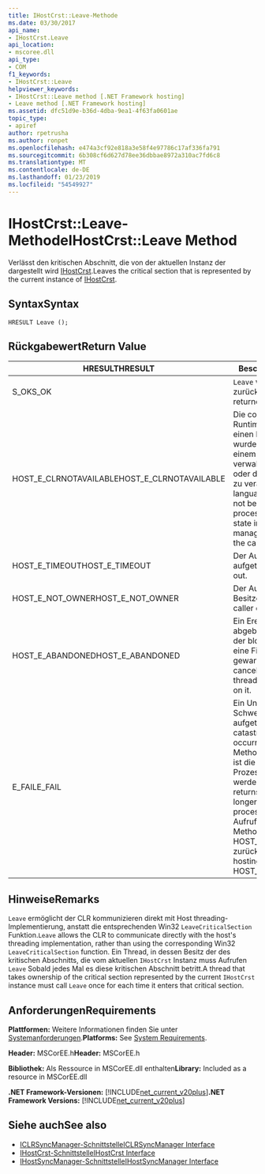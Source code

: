 ```yaml
---
title: IHostCrst::Leave-Methode
ms.date: 03/30/2017
api_name:
- IHostCrst.Leave
api_location:
- mscoree.dll
api_type:
- COM
f1_keywords:
- IHostCrst::Leave
helpviewer_keywords:
- IHostCrst::Leave method [.NET Framework hosting]
- Leave method [.NET Framework hosting]
ms.assetid: dfc51d9e-b36d-4dba-9ea1-4f63fa0601ae
topic_type:
- apiref
author: rpetrusha
ms.author: ronpet
ms.openlocfilehash: e474a3cf92e818a3e58f4e97786c17af336fa791
ms.sourcegitcommit: 6b308cf6d627d78ee36dbbae8972a310ac7fd6c8
ms.translationtype: MT
ms.contentlocale: de-DE
ms.lasthandoff: 01/23/2019
ms.locfileid: "54549927"
---
```

# <a name="ihostcrstleave-method"></a><span data-ttu-id="bfcf4-102">IHostCrst::Leave-Methode</span><span class="sxs-lookup"><span data-stu-id="bfcf4-102">IHostCrst::Leave Method</span></span>
<span data-ttu-id="bfcf4-103">Verlässt den kritischen Abschnitt, die von der aktuellen Instanz der dargestellt wird [IHostCrst](../../../../docs/framework/unmanaged-api/hosting/ihostcrst-interface.md).</span><span class="sxs-lookup"><span data-stu-id="bfcf4-103">Leaves the critical section that is represented by the current instance of [IHostCrst](../../../../docs/framework/unmanaged-api/hosting/ihostcrst-interface.md).</span></span>  
  
## <a name="syntax"></a><span data-ttu-id="bfcf4-104">Syntax</span><span class="sxs-lookup"><span data-stu-id="bfcf4-104">Syntax</span></span>  
  
```  
HRESULT Leave ();  
```  
  
## <a name="return-value"></a><span data-ttu-id="bfcf4-105">Rückgabewert</span><span class="sxs-lookup"><span data-stu-id="bfcf4-105">Return Value</span></span>  
  
|<span data-ttu-id="bfcf4-106">HRESULT</span><span class="sxs-lookup"><span data-stu-id="bfcf4-106">HRESULT</span></span>|<span data-ttu-id="bfcf4-107">Beschreibung</span><span class="sxs-lookup"><span data-stu-id="bfcf4-107">Description</span></span>|  
|-------------|-----------------|  
|<span data-ttu-id="bfcf4-108">S_OK</span><span class="sxs-lookup"><span data-stu-id="bfcf4-108">S_OK</span></span>|<span data-ttu-id="bfcf4-109">`Leave` wurde erfolgreich zurückgegeben.</span><span class="sxs-lookup"><span data-stu-id="bfcf4-109">`Leave` returned successfully.</span></span>|  
|<span data-ttu-id="bfcf4-110">HOST_E_CLRNOTAVAILABLE</span><span class="sxs-lookup"><span data-stu-id="bfcf4-110">HOST_E_CLRNOTAVAILABLE</span></span>|<span data-ttu-id="bfcf4-111">Die common Language Runtime (CLR) wurde nicht in einen Prozess geladen wurde, oder die CLR ist in einem Zustand, in dem nicht verwalteten Code ausführen oder den Aufruf erfolgreich zu verarbeiten.</span><span class="sxs-lookup"><span data-stu-id="bfcf4-111">The common language runtime (CLR) has not been loaded into a process, or the CLR is in a state in which it cannot run managed code or process the call successfully.</span></span>|  
|<span data-ttu-id="bfcf4-112">HOST_E_TIMEOUT</span><span class="sxs-lookup"><span data-stu-id="bfcf4-112">HOST_E_TIMEOUT</span></span>|<span data-ttu-id="bfcf4-113">Der Aufruf ist ein Timeout aufgetreten.</span><span class="sxs-lookup"><span data-stu-id="bfcf4-113">The call timed out.</span></span>|  
|<span data-ttu-id="bfcf4-114">HOST_E_NOT_OWNER</span><span class="sxs-lookup"><span data-stu-id="bfcf4-114">HOST_E_NOT_OWNER</span></span>|<span data-ttu-id="bfcf4-115">Der Aufrufer ist nicht Besitzer der Sperre.</span><span class="sxs-lookup"><span data-stu-id="bfcf4-115">The caller does not own the lock.</span></span>|  
|<span data-ttu-id="bfcf4-116">HOST_E_ABANDONED</span><span class="sxs-lookup"><span data-stu-id="bfcf4-116">HOST_E_ABANDONED</span></span>|<span data-ttu-id="bfcf4-117">Ein Ereignis wurde abgebrochen, während sich der blockierte Thread oder eine Fiber darauf gewartet.</span><span class="sxs-lookup"><span data-stu-id="bfcf4-117">An event was canceled while a blocked thread or fiber was waiting on it.</span></span>|  
|<span data-ttu-id="bfcf4-118">E_FAIL</span><span class="sxs-lookup"><span data-stu-id="bfcf4-118">E_FAIL</span></span>|<span data-ttu-id="bfcf4-119">Ein Unbekannter Schwerwiegender Fehler ist aufgetreten.</span><span class="sxs-lookup"><span data-stu-id="bfcf4-119">An unknown catastrophic failure occurred.</span></span> <span data-ttu-id="bfcf4-120">Wenn eine Methode E_FAIL zurückgibt, ist die CLR nicht mehr im Prozess verwendet werden.</span><span class="sxs-lookup"><span data-stu-id="bfcf4-120">When a method returns E_FAIL, the CLR is no longer usable within the process.</span></span> <span data-ttu-id="bfcf4-121">Nachfolgende Aufrufe zum Hosten der Methoden HOST_E_CLRNOTAVAILABLE zurück.</span><span class="sxs-lookup"><span data-stu-id="bfcf4-121">Subsequent calls to hosting methods return HOST_E_CLRNOTAVAILABLE.</span></span>|  
  
## <a name="remarks"></a><span data-ttu-id="bfcf4-122">Hinweise</span><span class="sxs-lookup"><span data-stu-id="bfcf4-122">Remarks</span></span>  
 <span data-ttu-id="bfcf4-123">`Leave` ermöglicht der CLR kommunizieren direkt mit Host threading-Implementierung, anstatt die entsprechenden Win32 `LeaveCriticalSection` Funktion.</span><span class="sxs-lookup"><span data-stu-id="bfcf4-123">`Leave` allows the CLR to communicate directly with the host's threading implementation, rather than using the corresponding Win32 `LeaveCriticalSection` function.</span></span> <span data-ttu-id="bfcf4-124">Ein Thread, in dessen Besitz der des kritischen Abschnitts, die vom aktuellen `IHostCrst` Instanz muss Aufrufen `Leave` Sobald jedes Mal es diese kritischen Abschnitt betritt.</span><span class="sxs-lookup"><span data-stu-id="bfcf4-124">A thread that takes ownership of the critical section represented by the current `IHostCrst` instance must call `Leave` once for each time it enters that critical section.</span></span>  
  
## <a name="requirements"></a><span data-ttu-id="bfcf4-125">Anforderungen</span><span class="sxs-lookup"><span data-stu-id="bfcf4-125">Requirements</span></span>  
 <span data-ttu-id="bfcf4-126">**Plattformen:** Weitere Informationen finden Sie unter [Systemanforderungen](../../../../docs/framework/get-started/system-requirements.md).</span><span class="sxs-lookup"><span data-stu-id="bfcf4-126">**Platforms:** See [System Requirements](../../../../docs/framework/get-started/system-requirements.md).</span></span>  
  
 <span data-ttu-id="bfcf4-127">**Header:** MSCorEE.h</span><span class="sxs-lookup"><span data-stu-id="bfcf4-127">**Header:** MSCorEE.h</span></span>  
  
 <span data-ttu-id="bfcf4-128">**Bibliothek:** Als Ressource in MSCorEE.dll enthalten</span><span class="sxs-lookup"><span data-stu-id="bfcf4-128">**Library:** Included as a resource in MSCorEE.dll</span></span>  
  
 <span data-ttu-id="bfcf4-129">**.NET Framework-Versionen:** [!INCLUDE[net_current_v20plus](../../../../includes/net-current-v20plus-md.md)]</span><span class="sxs-lookup"><span data-stu-id="bfcf4-129">**.NET Framework Versions:** [!INCLUDE[net_current_v20plus](../../../../includes/net-current-v20plus-md.md)]</span></span>  
  
## <a name="see-also"></a><span data-ttu-id="bfcf4-130">Siehe auch</span><span class="sxs-lookup"><span data-stu-id="bfcf4-130">See also</span></span>
- [<span data-ttu-id="bfcf4-131">ICLRSyncManager-Schnittstelle</span><span class="sxs-lookup"><span data-stu-id="bfcf4-131">ICLRSyncManager Interface</span></span>](../../../../docs/framework/unmanaged-api/hosting/iclrsyncmanager-interface.md)
- [<span data-ttu-id="bfcf4-132">IHostCrst-Schnittstelle</span><span class="sxs-lookup"><span data-stu-id="bfcf4-132">IHostCrst Interface</span></span>](../../../../docs/framework/unmanaged-api/hosting/ihostcrst-interface.md)
- [<span data-ttu-id="bfcf4-133">IHostSyncManager-Schnittstelle</span><span class="sxs-lookup"><span data-stu-id="bfcf4-133">IHostSyncManager Interface</span></span>](../../../../docs/framework/unmanaged-api/hosting/ihostsyncmanager-interface.md)
